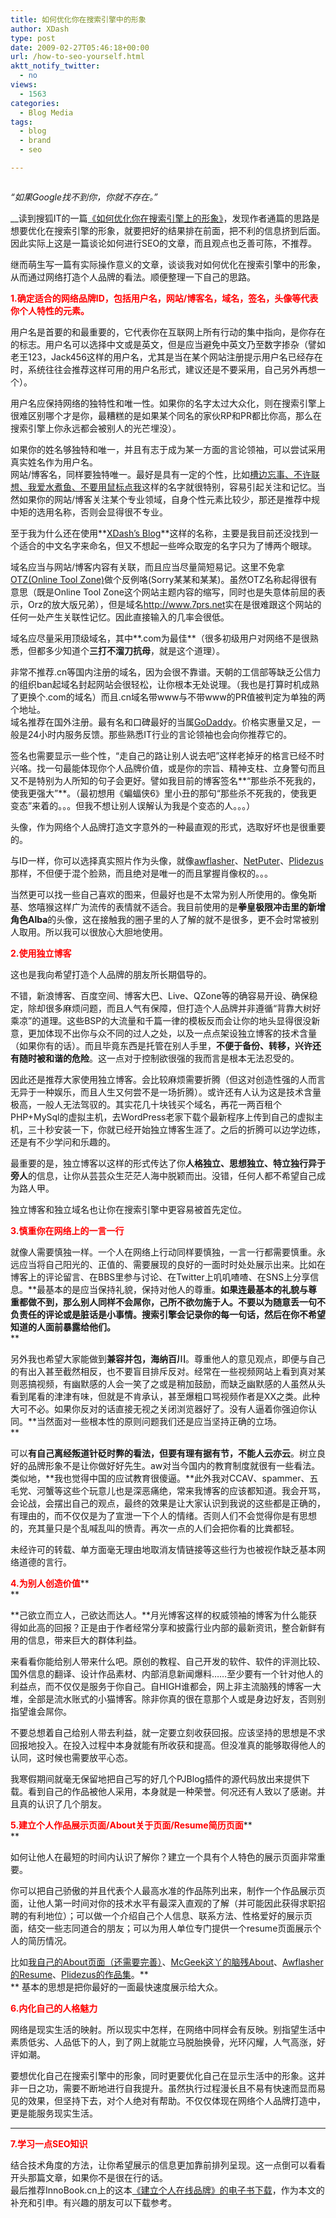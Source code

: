```yaml
---
title: 如何优化你在搜索引擎中的形象
author: XDash
type: post
date: 2009-02-27T05:46:18+00:00
url: /how-to-seo-yourself.html
aktt_notify_twitter:
  - no
views:
  - 1563
categories:
  - Blog Media
tags:
  - blog
  - brand
  - seo

---
```

<img decoding="async" src="http://farm4.static.flickr.com/3412/3271087263_e7b1776fdc_m.jpg" alt="" />

_“如果Google找不到你，你就不存在。”_

__读到搜狐IT的一篇<a href="http://it.sohu.com/20090226/n262472849.shtml" target="_blank">《如何优化你在搜索引擎上的形象》</a>，发现作者通篇的思路是想要优化在搜索引擎的形象，就要把好的结果排在前面，把不利的信息挤到后面。因此实际上这是一篇谈论如何进行SEO的文章，而且观点也乏善可陈，不推荐。

继而萌生写一篇有实际操作意义的文章，谈谈我对如何优化在搜索引擎中的形象，从而通过网络打造个人品牌的看法。顺便整理一下自己的思路。  
<span style="color: #ff0000; "><strong></strong></span>

<span style="color: #ff0000; "><strong>1.确定适合的网络品牌ID，包括用户名，网站/博客名，域名，签名，头像等代表你个人特性的元素。</strong></span>

用户名是首要的和最重要的，它代表你在互联网上所有行动的集中指向，是你存在的标志。用户名可以选择中文或是英文，但是应当避免中英文乃至数字掺杂（譬如老王123，Jack456这样的用户名，尤其是当在某个网站注册提示用户名已经存在时，系统往往会推荐这样可用的用户名形式，建议还是不要采用，自己另外再想一个）。

用户名应保持网络的独特性和唯一性。如果你的名字太过大众化，则在搜索引擎上很难区别哪个才是你，最糟糕的是如果某个同名的家伙RP和PR都比你高，那么在搜索引擎上你永远都会被别人的光芒埋没）。

如果你的姓名够独特和唯一，并且有志于成为某一方面的言论领袖，可以尝试采用真实姓名作为用户名。  
网站/博客名，同样要独特唯一。最好是具有一定的个性，比如<span style="text-decoration: underline;">槽边忘事、不许联想、我爱水煮鱼、不要用鼠标点我</span>这样的名字就很特别，容易引起关注和记忆。当然如果你的网站/博客关注某个专业领域，自身个性元素比较少，那还是推荐中规中矩的选用名称，否则会显得很不专业。

至于我为什么还在使用**<a href="http://xdash.cn" target="_blank">XDash&#8217;s Blog</a>**这样的名称，主要是我目前还没找到一个适合的中文名字来命名，但又不想起一些哗众取宠的名字只为了博两个眼球。

域名应当与网站/博客内容有关联，而且应当尽量简短易记。这里不免拿<a href="http://www.7prs.net" target="_blank">OTZ(Online Tool Zone)</a>做个反例咯(Sorry某某和某某)。虽然OTZ名称起得很有意思（既是Online Tool Zone这个网站主题内容的缩写，同时也是失意体前屈的表示，Orz的放大版兄弟），但是域名<a href="http://www.7prs.net" target="_blank">http://www.7prs.net</a>实在是很难跟这个网站的任何一处产生关联性记忆。因此直接输入的几率会很低。

域名应尽量采用顶级域名，其中**.com为最佳**（很多初级用户对网络不是很熟悉，但都多少知道个**三打不溜刀抗母**，就是这个道理）。<!--more-->

非常不推荐.cn等国内注册的域名，因为会很不靠谱。天朝的工信部等缺乏公信力的组织ban起域名封起网站会很轻松，让你根本无处说理。（我也是打算时机成熟了更换个.com的域名）而且.cn域名带www与不带www的PR值被判定为单独的两个地址。  
域名推荐在国外注册。最有名和口碑最好的当属<a href="http://www.godaddy.com" target="_blank">GoDaddy</a>。价格实惠量又足，一般是24小时内服务反馈。那些熟悉IT行业的言论领袖也会向你推荐它的。

签名也需要显示一些个性，“走自己的路让别人说去吧”这样老掉牙的格言已经不时兴咯。找一句最能体现你个人品牌价值，或是你的宗旨、精神支柱、立身警句而且又不是特别为人所知的句子会更好。譬如我目前的博客签名**“那些杀不死我的，使我更强大”**。（最初想用《蝙蝠侠6》里小丑的那句“那些杀不死我的，使我更变态”来着的。。。但我不想让别人误解认为我是个变态的人。。。）

头像，作为网络个人品牌打造文字意外的一种最直观的形式，选取好坏也是很重要的。

与ID一样，你可以选择真实照片作为头像，就像<a href="http://www.awflasher.com" target="_blank">awflasher</a>、<a href="http://www.orzdream.cn" target="_blank">NetPuter</a>、<a href="http://www.plidezus.net" target="_blank">Plidezus</a>那样，不但便于混个脸熟，而且绝对是唯一的而且掌握肖像权的。。。

当然更可以找一些自己喜欢的图来，但最好也是不太常为别人所使用的。像兔斯基、悠嘻猴这样广为流传的表情就不适合。我目前使用的是**拳皇极限冲击里的新增角色Alba**的头像，这在接触我的圈子里的人了解的就不是很多，更不会时常被别人取用。所以我可以很放心大胆地使用。  
<span style="color: #ff0000; "><strong></strong></span>

<span style="color: #ff0000; "><strong>2.使用独立博客</strong></span>

这也是我向希望打造个人品牌的朋友所长期倡导的。

不错，新浪博客、百度空间、博客大巴、Live、QZone等的确容易开设、确保稳定，除却很多麻烦问题，而且人气有保障，但打造个人品牌并非遵循“背靠大树好乘凉”的道理。这些BSP的大流量和千篇一律的模板反而会让你的地头显得很没新意，更加体现不出你与众不同的过人之处，以及一点点架设独立博客的技术含量（如果你有的话）。而且毕竟东西是托管在别人手里，**不便于备份、转移，兴许还有随时被和谐的危险**。这一点对于控制欲很强的我而言是根本无法忍受的。

因此还是推荐大家使用独立博客。会比较麻烦需要折腾（但这对创造性强的人而言无异于一种娱乐，而且人生又何尝不是一场折腾）。或许还有人认为这是技术含量极高，一般人无法驾驭的。其实花几十块钱买个域名，再花一两百租个PHP+MySql的虚拟主机，去WordPress老家下载个最新程序上传到自己的虚拟主机，三十秒安装一下，你就已经开始独立博客生涯了。之后的折腾可以边学边练，还是有不少学问和乐趣的。

最重要的是，独立博客以这样的形式传达了你**人格独立、思想独立、特立独行异于旁人**的信息，让你从芸芸众生茫茫人海中脱颖而出。没错，任何人都不希望自己成为路人甲。

独立博客和独立域名也让你在搜索引擎中更容易被首先定位。  
<span style="color: #ff0000; "><strong></strong></span>

<span style="color: #ff0000; "><strong>3.慎重你在网络上的一言一行</strong></span>

就像人需要慎独一样。一个人在网络上行动同样要慎独，一言一行都需要慎重。永远应当将自己阳光的、正值的、需要展现的良好的一面时时处处展示出来。比如在博客上的评论留言、在BBS里参与讨论、在Twitter上叽叽喳喳、在SNS上分享信息。**最基本的是应当保持礼貌，保持对他人的尊重。**如果连最基本的礼貌与尊重都做不到，那么别人同样不会屌你，己所不欲勿施于人。不要以为随意丢一句不负责任的评论或是脏话是小事情。搜索引擎会记录你的每一句话，然后在你不希望知道的人面前暴露给他们。**  
** 

另外我也希望大家能做到**兼容并包，海纳百川**。尊重他人的意见观点，即便与自己的有出入甚至截然相反，也不要盲目排斥反对。经常在一些视频网站上看到真对某则恶搞视频，有幽默感的人会一笑了之或是稍加鼓励，而缺乏幽默感的人虽然从头看到尾看的津津有味，但就是不肯承认，甚至爆粗口骂视频作者是XX之类。此种大可不必。如果你反对的话直接无视之关闭浏览器好了。没有人逼着你强迫你认同。**当然面对一些根本性的原则问题我们还是应当坚持正确的立场。  
** 

可以**有自己离经叛道针砭时弊的看法，但要有理有据有节，不能人云亦云**。树立良好的品牌形象不是让你做好好先生。aw对当今国内的教育制度就很有一些看法。类似地，**我也觉得中国的应试教育很傻逼。**此外我对CCAV、spammer、五毛党、河蟹等这些个玩意儿也是深恶痛绝，常来我博客的应该都知道。我会开骂，会论战，会摆出自己的观点，最终的效果是让大家认识到我说的这些都是正确的，有理由的，而不仅仅是为了宣泄一下个人的情绪。否则人们不会觉得你是有思想的，充其量只是个乱喊乱叫的愤青。再次一点的人们会把你看的比粪都轻。

未经许可的转载、单方面毫无理由地取消友情链接等这些行为也被视作缺乏基本网络道德的言行。  
<span style="color: #ff0000; "><strong></strong></span>

<span style="color: #ff0000; "><strong>4.为别人创造价值</strong></span>**  
** 

**己欲立而立人，己欲达而达人。**月光博客这样的权威领袖的博客为什么能获得如此高的回报？正是由于作者经常分享和披露行业内部的最新资讯，整合新鲜有用的信息，带来巨大的群体利益。

来看看你能给别人带来什么吧。原创的教程、自己开发的软件、软件的评测比较、国外信息的翻译、设计作品素材、内部消息新闻爆料……至少要有一个针对他人的利益点，而不仅仅是服务于你自己。自HIGH谁都会，网上非主流脑残的博客一大堆，全部是流水账式的小猫博客。除非你真的很在意那个人或是身边好友，否则别指望谁会屌你。

不要总想着自己给别人带去利益，就一定要立刻收获回报。应该坚持的思想是不求回报地投入。在投入过程中本身就能有所收获和提高。但没准真的能够取得他人的认同，这时候也需要放平心态。

我寒假期间就毫无保留地把自己写的好几个PJBlog插件的源代码放出来提供下载。看到自己的作品被他人采用，本身就是一种荣誉。何况还有人致以了感谢。并且真的认识了几个朋友。  
<span style="color: #ff0000; "><strong></strong></span>

<span style="color: #ff0000; "><strong>5.建立个人作品展示页面/About关于页面/Resume简历页面</strong></span>**  
** 

如何让他人在最短的时间内认识了解你？建立一个具有个人特色的展示页面非常重要。

你可以把自己骄傲的并且代表个人最高水准的作品陈列出来，制作一个作品展示页面，让他人第一时间对你的技术水平有最深入直观的了解（并可能因此获得求职招聘的有利地位）；可以做一个介绍自己个人信息、联系方法、性格爱好的展示页面，结交一些志同道合的朋友；可以为用人单位专门提供一个resume页面展示个人的简历情况。

比如<a href="http://www.xdash.cn/92.htm" target="_blank">我自己的About页面（还需要完善）</a>、<a href="http://www.mcgeek.cn/who-is-mc-geek/" target="_blank">McGeek这丫的脑残About</a>、<a href="http://www.awflasher.com/blog/archives/83" target="_blank">Awflasher的Resume</a>、<a href="http://plidezus.deviantart.com/" target="_blank">Plidezus的作品集</a>。**  
** 基本的思想是把你最好的一面最快速度展示给大众。

<span style="color: #ff0000; "><strong>6.内化自己的人格魅力</strong></span>

网络是现实生活的映射。所以现实中怎样，在网络中同样会有反映。别指望生活中素质低劣、人品低下的人，到了网上就能立马脱胎换骨，光环闪耀，人气高涨，好评如潮。

要想优化自己在搜索引擎中的形象，同时更要优化自己在显示生活中的形象。这并非一日之功，需要不断地进行自我提升。虽然执行过程漫长且不易有快速而显而易见的效果，但坚持下去，对个人绝对有帮助。不仅仅体现在网络个人品牌打造中，更是能服务现实生活。  
****

**<span style="color: #ff0000; ">7.学习一点SEO知识<br /> </span>**

结合技术角度的方法，让你希望展示的信息更加靠前排列呈现。这一点倒可以看看开头那篇文章，如果你不是很在行的话。  
最后推荐InnoBook.cn上的这本<a href="http://www.innobook.cn/new-book-online-personal-brand.html" target="_blank">《建立个人在线品牌》的电子书下载</a>，作为本文的补充和引申。有兴趣的朋友可以下载参考。